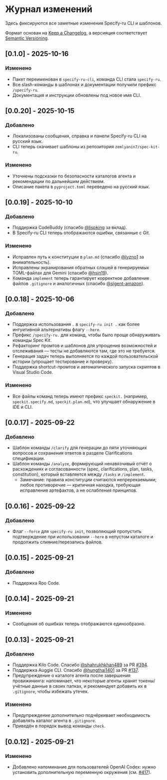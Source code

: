 # Журнал изменений

<!-- markdownlint-disable MD024 -->

Здесь фиксируются все заметные изменения Specify-ru CLI и шаблонов.

Формат основан на [Keep a Changelog](https://keepachangelog.com/ru/1.0.0/),
а версияция соответствует [Semantic Versioning](https://semver.org/spec/v2.0.0.html).

## [0.1.0] - 2025-10-16

### Изменено

- Пакет переименован в `specify-ru-cli`, команда CLI стала `specify-ru`.
- Все slash-команды в шаблонах и документации получили префикс `/specify-ru`.
- Документация и инструкции обновлены под новое имя CLI.

## [0.0.20] - 2025-10-15

### Добавлено

- Локализованы сообщения, справка и панели Specify-ru CLI на русский язык.
- CLI теперь скачивает шаблоны из репозитория `zemlyanin7/spec-kit-ru`.

### Изменено

- Уточнены подсказки по безопасности каталогов агента и рекомендации по дальнейшим действиям.
- Описание пакета в `pyproject.toml` переведено на русский язык.

## [0.0.19] - 2025-10-10

### Добавлено

- Поддержка CodeBuddy (спасибо [@lispking](https://github.com/lispking) за вклад).
- В Specify-ru CLI теперь отображаются ошибки, связанные с Git.

### Изменено

- Исправлен путь к конституции в `plan.md` (спасибо [@lyzno1](https://github.com/lyzno1) за внимательность).
- Исправлены экранирования обратных слэшей в генерируемых TOML-файлах для Gemini (спасибо [@hsin19](https://github.com/hsin19)).
- Команда `implement` теперь гарантирует корректное добавление файлов `.gitignore` и аналогичных (спасибо [@sigent-amazon](https://github.com/sigent-amazon)).

## [0.0.18] - 2025-10-06

### Добавлено

- Поддержка использования `.` в `specify-ru init .` как более интуитивной альтернативы флагу `--here`.
- Префикс `/specify-ru.` для команд, чтобы было проще обнаруживать команды Spec Kit.
- Рефакторинг промтов и шаблонов для упрощения возможностей и отслеживания — тесты не добавляются там, где это не требуется.
- Генерация задач теперь выполняется по каждой пользовательской истории (упрощает тестирование и проверку).
- Поддержка shortcut-промтов и автоматического запуска скриптов в Visual Studio Code.

### Изменено

- Все файлы команд теперь имеют префикс `speckit.` (например, `speckit.specify.md`, `speckit.plan.md`), что улучшает обнаружение в IDE и CLI.

## [0.0.17] - 2025-09-22

### Добавлено

- Шаблон команды `/clarify` для генерации до пяти уточняющих вопросов и сохранения ответов в разделе Clarifications спецификации.
- Шаблон команды `/analyze`, формирующий ненавязчивый отчёт о расхождениях и согласованности (spec, clarifications, plan, tasks, constitution), который вставляется между `/tasks` и `/implement`.
  - Замечание: правила конституции считаются непререкаемыми; любое противоречие — критичная находка, требующая исправления артефактов, а не ослабления принципов.

## [0.0.16] - 2025-09-22

### Добавлено

- Флаг `--force` для `specify-ru init`, позволяющий пропустить подтверждение при использовании `--here` в непустом каталоге и продолжить слияние/перезапись файлов.

## [0.0.15] - 2025-09-21

### Добавлено

- Поддержка Roo Code.

## [0.0.14] - 2025-09-21

### Изменено

- Сообщения об ошибках теперь отображаются единообразно.

## [0.0.13] - 2025-09-21

### Добавлено

- Поддержка Kilo Code. Спасибо [@shahrukhkhan489](https://github.com/shahrukhkhan489) за PR [#394](https://github.com/github/spec-kit/pull/394).
- Поддержка Auggie CLI. Спасибо [@hungthai1401](https://github.com/hungthai1401) за PR [#137](https://github.com/github/spec-kit/pull/137).
- Предупреждение о каталоге агента после завершения провижининга: напоминает, что некоторые агенты хранят токены/учётные данные в своих папках, и рекомендует добавить их в `.gitignore`, чтобы избежать утечек.

### Изменено

- Предупреждение дополнительно подчёркивает необходимость добавлять каталог агента в `.gitignore`.
- Приведён в порядок вывод команды `check`.

## [0.0.12] - 2025-09-21

### Изменено

- Добавлено напоминание для пользователей OpenAI Codex: нужно установить дополнительную переменную окружения (см. [#417](https://github.com/github/spec-kit/issues/417)).
